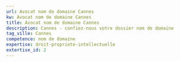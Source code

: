 ```yaml
---
url: Avocat nom de domaine Cannes
kw: Avocat nom de domaine Cannes
title: Avocat nom de domaine Cannes
description: Cannes - confiez-nous votre dossier nom de domaine
tag_ville: Cannes
competence: nom de domaine
expertise: droit-propriete-intellectuelle
extertise_id: 2
---
```

